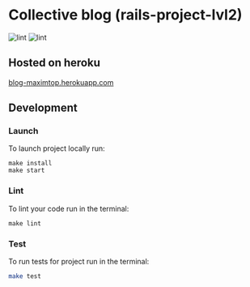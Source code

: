 # Collective blog (rails-project-lvl2)

![lint](https://github.com/maximtop/rails-project-lvl2/actions/workflows/lint.yml/badge.svg)
![lint](https://github.com/maximtop/rails-project-lvl2/actions/workflows/test.yml/badge.svg)

## Hosted on heroku
[blog-maximtop.herokuapp.com](https://blog-maximtop.herokuapp.com/)

## Development
### Launch
To launch project locally run:
```
make install
make start
```

### Lint
To lint your code run in the terminal:
```
make lint
```

### Test
To run tests for project run in the terminal:
```bash
make test
```
